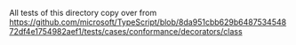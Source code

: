 All tests of this directory copy over from https://github.com/microsoft/TypeScript/blob/8da951cbb629b648753454872df4e1754982aef1/tests/cases/conformance/decorators/class
